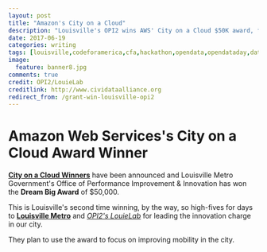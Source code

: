 ```yaml
---
layout: post
title: "Amazon's City on a Cloud"
description: "Louisville's OPI2 wins AWS' City on a Cloud $50K award, for the 2nd time"
date: 2017-06-19
categories: writing
tags: [louisville,codeforamerica,cfa,hackathon,opendata,opendataday,data4democracy,2017,legislation,Kentucky]
image:
  feature: banner8.jpg
comments: true
credit: OPI2/LouieLab
creditlink: http://www.cividataalliance.org
redirect_from: /grant-win-louisville-opi2
---
```


# Amazon Web Services's City on a Cloud Award Winner
[__City on a Cloud Winners__](https://aws.amazon.com/stateandlocal/cityonacloud/2017winners/) have been announced and Louisville Metro Government's Office of Performance Improvement & Innovation has won the __Dream Big Award__ of $50,000.

This is Louisville's second time winning, by the way, so high-fives for days to [__Louisville Metro__](http://data.louisvilleky.gov/) and [_OPI2's LouieLab_](https://louisvilleky.gov/government/performance-improvement-innovation) for leading the innovation charge in our city.  

They plan to use the award to focus on improving mobility in the city.
